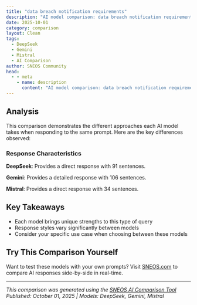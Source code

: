 ```yaml
---
title: "data breach notification requirements"
description: "AI model comparison: data breach notification requirements..."
date: 2025-10-01
category: comparison
layout: Clean
tags:
  - DeepSeek
  - Gemini
  - Mistral
  - AI Comparison
author: SNEOS Community
head:
  - - meta
    - name: description
      content: "AI model comparison: data breach notification requirements..."
---
```


<ChatComparison
  title="data breach notification requirements"
  prompt="data breach notification requirements"
  :responses='{
    "DeepSeek": "Of course. Here is a comprehensive overview of data breach notification requirements, broken down for clarity.\n\n### The Core Concept\n\nData breach notification laws require organizations that have experienced a data breach to inform individuals and authorities that their personal information has been compromised. The goal is to promote transparency, allow individuals to take protective steps, and hold organizations accountable for data security.\n\nThe specific requirements vary significantly by jurisdiction, but they generally answer the questions: **Who, What, When, and How** to notify.\n\n---\n\n### 1. Key Jurisdictional Laws\n\n#### A. United States: A Patchwork of Laws\n\nThe U.S. has no single, comprehensive federal data breach notification law (though one is frequently proposed). Instead, it operates under a patchwork of state laws and federal laws for specific sectors.\n\n*   **State Laws:** All 50 states, Washington D.C., Puerto Rico, Guam, and the U.S. Virgin Islands have their own data breach notification laws.\n    *   **Trigger:** Most are triggered by the **unauthorized acquisition of \u0022Personal Identifying Information\u0022 (PII)** that is likely to cause harm. The definition of PII varies but often includes name \u002B Social Security Number, driver\u0027s license number, financial account number, or medical information.\n    *   **Notable Example - California:** The first state with a breach notification law (CA Civ. Code \u00A7 1798.82). It has some of the strictest requirements, including a short notification timeline and broad definitions of personal information.\n    *   **Trend - \u0022Reasonable Time\u0022:** Many newer state laws, like New York\u0027s SHIELD Act, require notification **\u0022without unreasonable delay\u0022** but set a specific outer limit (e.g., 45, 60, or 90 days) once the breach is discovered.\n\n*   **Federal Sector-Specific Laws:**\n    *   **HIPAA (Health Insurance Portability and Accountability Act):** Requires covered entities (health plans, providers, clearinghouses) and their business associates to notify individuals of breaches of **unsecured protected health information (PHI)**. Notifications must be sent **without unreasonable delay and no later than 60 days** after discovery.\n    *   **GLBA (Gramm-Leach-Bliley Act):** Requires financial institutions to notify customers of unauthorized access to **nonpublic personal information**. The rules are enforced by various federal agencies (FTC, SEC, etc.).\n    *   **SEC Rules (2023):** Publicly traded companies must report \u0022material\u0022 cybersecurity incidents on **Form 8-K within four business days** of determining the incident is material.\n\n#### B. European Union: GDPR\n\nThe **General Data Protection Regulation (GDPR)** is one of the strictest and most influential data privacy laws in the world.\n\n*   **Trigger:** A breach of personal data that is **likely to result in a risk to people\u0027s rights and freedoms** (e.g., discrimination, financial loss, reputational damage).\n*   **Notification to Authority:** The data controller must notify the relevant supervisory authority **without undue delay and, where feasible, not later than 72 hours** after becoming aware of the breach.\n*   **Notification to Individuals:** If the breach is **likely to result in a high risk** to individuals\u0027 rights and freedoms, the controller must also notify the affected individuals **without undue delay**.\n*   **Scope:** Applies to any organization processing the personal data of individuals in the EU, regardless of where the organization is located.\n\n#### C. Other Major Jurisdictions\n\n*   **Canada:** The **Personal Information Protection and Electronic Documents Act (PIPEDA)** requires organizations to report breaches of security safeguards involving personal information that pose a **real risk of significant harm** to the Privacy Commissioner and to affected individuals **as soon as feasible**.\n*   **Australia:** The **Notifiable Data Breaches (NDB) scheme** requires entities covered by the Privacy Act to notify individuals and the Office of the Australian Information Commissioner (OAIC) of eligible data breaches that are **likely to result in serious harm** to any individual. Notification must be **as soon as practicable**.\n*   **United Kingdom:** Post-Brexit, the UK operates under **UK GDPR**, which mirrors the EU GDPR\u0027s 72-hour notification requirement to the ICO (Information Commissioner\u0027s Office).\n\n---\n\n### 2. Common Requirements Across Jurisdictions\n\nWhile details differ, most laws require the following steps:\n\n#### Step 1: Discovery and Assessment\nThe clock starts when the organization \u0022discovers\u0022 the breach. The organization must immediately investigate to determine:\n*   What data was involved?\n*   Who was affected?\n*   What was the cause?\n*   What is the likely risk of harm?\n\n#### Step 2: Notification to Regulatory Authorities\nMost laws require notifying a government authority first. Notifications typically must include:\n*   The nature of the breach.\n*   The categories and approximate number of affected individuals.\n*   The contact information for the Data Protection Officer or point of contact.\n*   The likely consequences of the breach.\n*   The measures taken or proposed to be taken to address the breach.\n\n#### Step 3: Notification to Affected Individuals\nNotification to individuals is usually required if there is a risk of harm. Methods include:\n*   **Written or Email Notice:** The most common method.\n*   **Substitute Notice:** If contact information is insufficient or too costly to use direct notice, this may involve a conspicuous posting on the company\u0027s website and notification to major media outlets.\n*   **Content of Notice:** Must be written in clear and plain language and describe what happened, what information was involved, what the organization is doing, what affected individuals can do to protect themselves, and whom to contact for more information.\n\n#### Step 4: Other Notifications\n*   **Credit Reporting Agencies:** In the U.S., if more than a certain number of residents are affected (e.g., 1,000 in California), the organization must also notify major consumer reporting agencies.\n*   **Media:** Some laws require public notice via media under specific circumstances.\n\n---\n\n### 3. Consequences for Non-Compliance\n\nFailing to comply with notification requirements can lead to severe penalties:\n\n*   **Hefty Fines:** GDPR fines can be up to **\u20AC20 million or 4% of global annual turnover**, whichever is higher. U.S. state fines can be thousands of dollars **per violation**.\n*   **Regulatory Actions:** Investigations, audits, and corrective orders from data protection authorities.\n*   **Civil Lawsuits:** Class-action lawsuits from affected individuals seeking damages.\n*   **Reputational Damage:** Loss of customer trust and negative publicity, which can be more costly than any fine.\n\n---\n\n### Summary Checklist for an Organization\n\nIf you suspect a data breach, your immediate action plan should be:\n\n1.  **Contain \u0026 Investigate:** Secure your systems and determine the scope.\n2.  **Check the Law:** Immediately consult legal counsel to determine which jurisdictions\u0027 laws apply based on the affected individuals\u0027 residency.\n3.  **Notify Authorities:** Determine the timeline (e.g., 72 hours for GDPR, \u0022without unreasonable delay\u0022 for many states) and prepare the required report.\n4.  **Notify Individuals:** If a risk of harm exists, prepare a clear and honest notice for affected individuals within the legal timeframe.\n5.  **Offer Mitigation:** Provide guidance and resources, such as free credit monitoring services.\n6.  **Document Everything:** Keep a detailed record of all steps taken for compliance and legal defense.\n\n***Disclaimer:** This is a general guide and not legal advice. Data breach laws are complex and constantly evolving. Always consult with a qualified legal professional for guidance on your specific situation.*",
    "Gemini": "Okay, let\u0027s break down data breach notification requirements.  This is a complex area because it varies significantly depending on the jurisdiction (country, state, etc.) and the type of data involved. Here\u0027s a comprehensive overview:\n\n**I. Core Concepts and Definitions**\n\n*   **Data Breach:** Generally defined as the unauthorized access to or acquisition of sensitive, protected, or confidential data.  This can result from various incidents, including:\n    *   Hacking/Cyberattacks\n    *   Malware/Ransomware Infections\n    *   Insider Threats (employees or contractors)\n    *   Physical Loss or Theft of Devices (laptops, hard drives, etc.)\n    *   Accidental Disclosure (e.g., sending an email with sensitive information to the wrong recipient)\n*   **Personal Information (PI):**  The specific types of data that trigger notification requirements vary, but commonly include:\n    *   **Name:** Often in combination with other data elements.\n    *   **Social Security Number (SSN):**  Almost always protected.\n    *   **Driver\u0027s License Number or State ID Card Number:** Often protected.\n    *   **Financial Account Information:**  Bank account numbers, credit/debit card numbers (often with security codes/PINs).\n    *   **Medical Information:**  Protected under HIPAA (in the US) and other health privacy laws.\n    *   **Health Insurance Information:** Policy numbers, etc.\n    *   **Biometric Data:** Fingerprints, facial recognition data, etc. (increasingly protected).\n    *   **Username and Password Combinations:** Especially if they could be used to access other accounts.\n    *   **Email address with Password:** Is considered personal data.\n    *   **Date of Birth:** if combined with other elements.\n    *   **Location Data:** Depending on context, could be PII.\n\n*   **Encryption:** Encryption is a process of encoding data so that it can only be read by someone who has the correct decryption key.  **Importantly, if data is properly encrypted at the time of the breach, it *may* not trigger notification requirements in some jurisdictions** because the data is considered unusable to unauthorized individuals. The laws in your specific jurisdiction will provide guidance on what is required for encryption to be considered safe harbor.\n\n*   **Risk Assessment:**  Following a suspected breach, organizations must typically conduct a risk assessment to determine the likelihood and potential severity of harm to affected individuals. This assessment helps determine whether notification is required.\n\n**II. Key Data Breach Notification Laws and Regulations (by Jurisdiction)**\n\n*   **United States:**\n    *   **State Laws:**  The US does *not* have a single, comprehensive federal data breach law. Instead, each state (and some territories) has its own data breach notification law.  These laws vary considerably in terms of:\n        *   **Definition of Personal Information:** What types of data trigger the law.\n        *   **Notification Triggers:**  When notification is required (e.g., \u0022material risk of harm\u0022).\n        *   **Notification Timing:**  How quickly notification must be provided (e.g., \u0022without unreasonable delay,\u0022 \u002245 days\u0022).\n        *   **Notification Content:** What information must be included in the notification.\n        *   **Notification Recipients:** Who must be notified (affected individuals, state attorney general, credit reporting agencies, etc.).\n        *   **Safe Harbor for Encryption:** Whether properly encrypted data is exempt from notification.\n        *   **Penalties for Non-Compliance:** Fines, lawsuits, etc.\n        *   **Examples:** California Consumer Privacy Act (CCPA) as amended by the California Privacy Rights Act (CPRA),  New York SHIELD Act, Massachusetts data breach law, etc.\n    *   **Federal Laws:**\n        *   **HIPAA (Health Insurance Portability and Accountability Act):**  Applies to protected health information (PHI) held by covered entities (healthcare providers, health plans, etc.) and their business associates.  Has its own breach notification rule.\n        *   **GLBA (Gramm-Leach-Bliley Act):**  Applies to financial institutions.  Requires them to have data security plans and to notify customers of certain data breaches.\n        *   **FCRA (Fair Credit Reporting Act):** Regulates credit reporting agencies. Breaches involving credit report information trigger specific obligations.\n        *   **Children\u0027s Online Privacy Protection Act (COPPA):** Governs the online collection of personal information from children under 13.\n        *   **Federal Trade Commission Act (FTC Act):**  The FTC has broad authority to investigate and take action against companies with unfair or deceptive practices, including those with lax data security practices that lead to breaches.\n*   **European Union (EU):**\n    *   **GDPR (General Data Protection Regulation):**  A comprehensive data protection law that applies to organizations processing personal data of EU residents, regardless of where the organization is located.  GDPR has strict data breach notification requirements:\n        *   **Notification to Supervisory Authority (Data Protection Authority - DPA):**  Must be made within **72 hours** of becoming aware of the breach, unless the breach is unlikely to result in a risk to the rights and freedoms of individuals.\n        *   **Notification to Data Subjects (Affected Individuals):**  Must be made without undue delay if the breach is likely to result in a high risk to their rights and freedoms.\n        *   **Content of Notification:**  Specific information required, including the nature of the breach, categories of data affected, number of individuals affected, contact details of the data protection officer, and measures taken to mitigate the risk.\n        *   **Record Keeping:** Organizations must document all data breaches, even if they are not required to notify.\n*   **Canada:**\n    *   **PIPEDA (Personal Information Protection and Electronic Documents Act):**  Applies to private sector organizations that collect, use, or disclose personal information in the course of commercial activities.\n        *   **Mandatory Breach Reporting:**  Organizations must report to the Office of the Privacy Commissioner of Canada (OPC) any breach of security safeguards involving personal information that poses a real risk of significant harm to individuals.\n        *   **Notification to Individuals:**  Organizations must also notify affected individuals about the breach.\n        *   **Record Keeping:**  Organizations must keep a record of all data breaches.\n*   **Australia:**\n    *   **Privacy Act 1988 (as amended by the Notifiable Data Breaches (NDB) scheme):**  Applies to Australian government agencies and organizations with an annual turnover of more than AUD $3 million.\n        *   **Mandatory Notification:**  Organizations must notify the Australian Information Commissioner (OAIC) and affected individuals of eligible data breaches.\n        *   **Eligible Data Breach:** Occurs when there is unauthorized access to or disclosure of personal information, and a reasonable person would conclude that the access or disclosure would be likely to result in serious harm to an individual.\n*   **Other Countries:**  Many other countries have data breach notification laws, including:\n    *   Japan\n    *   South Korea\n    *   Brazil (LGPD - Lei Geral de Prote\u00E7\u00E3o de Dados)\n    *   Singapore\n    *   India (Personal Data Protection Bill - pending)\n\n**III. Key Steps to Take After a Data Breach (Simplified Checklist)**\n\n1.  **Incident Response Plan Activation:**  Follow your organization\u0027s pre-established incident response plan. This is a critical document that outlines the steps to take in the event of a data breach. If you don\u0027t have one, create one *now*.\n2.  **Containment:**  Immediately take steps to contain the breach and prevent further data loss.  This may involve:\n    *   Isolating affected systems\n    *   Changing passwords\n    *   Shutting down compromised servers\n3.  **Investigation:**  Conduct a thorough investigation to determine the scope of the breach, including:\n    *   What data was affected?\n    *   How many individuals were affected?\n    *   How did the breach occur?\n    *   When did the breach occur?\n4.  **Risk Assessment:**  Assess the risk of harm to affected individuals.  This will help determine whether notification is required.\n5.  **Notification (if required):**  Provide timely and accurate notification to affected individuals, regulatory agencies, and other required parties.\n6.  **Remediation:**  Implement measures to prevent future breaches, such as:\n    *   Strengthening security controls\n    *   Improving employee training\n    *   Updating software and systems\n    *   Reviewing and updating the incident response plan\n7.  **Documentation:**  Maintain detailed records of the breach, the investigation, and the remediation efforts.\n\n**IV.  Practical Considerations and Best Practices**\n\n*   **Consult with Legal Counsel:**  Engage legal counsel experienced in data privacy and security laws to help navigate the complex notification requirements.  This is essential.\n*   **Cybersecurity Insurance:**  Consider obtaining cybersecurity insurance to help cover the costs of a data breach, including legal fees, notification expenses, and remediation costs.\n*   **Data Mapping:**  Understand what types of personal information you collect, where it is stored, and how it is processed.  This is crucial for responding effectively to a data breach.\n*   **Employee Training:**  Train employees on data security best practices and how to identify and report potential security incidents.  Human error is a major cause of data breaches.\n*   **Regular Security Audits and Penetration Testing:**  Conduct regular security audits and penetration tests to identify vulnerabilities in your systems and networks.\n*   **Implement Strong Security Controls:**  Implement a layered approach to security, including:\n    *   Firewalls\n    *   Intrusion detection/prevention systems\n    *   Antivirus/antimalware software\n    *   Access controls (least privilege)\n    *   Data encryption\n    *   Multi-factor authentication\n*   **Vendor Management:**  If you use third-party vendors that handle personal information, ensure that they have adequate security measures in place and that your contracts address data breach notification requirements.\n*   **Stay Updated:**  Data privacy laws are constantly evolving.  Stay informed about the latest changes and developments in data breach notification requirements.\n\n**V. Key Questions to Ask Yourself**\n\n*   What jurisdictions do I operate in, or do my customers reside in?\n*   What types of personal information do I collect and store?\n*   What are my obligations under the applicable data breach notification laws?\n*   Do I have an incident response plan in place?\n*   Am I prepared to respond to a data breach in a timely and effective manner?\n\n**Disclaimer:**  This information is for general guidance only and should not be considered legal advice.  You should consult with legal counsel to determine your specific obligations under applicable data breach notification laws.  The laws are complex and fact-specific.\n\nThis is a comprehensive overview, but data breach notification requirements are complex and constantly changing. You should consult with legal counsel to ensure compliance with all applicable laws. Good luck!\n",
    "Mistral": "Data breach notification requirements vary by jurisdiction, but they generally involve informing affected individuals and relevant authorities about a breach of personal information. Here are some key aspects of data breach notification requirements in several major jurisdictions:\n\n### United States\n1. **Federal Laws**:\n   - **HIPAA (Health Insurance Portability and Accountability Act)**: Requires notification of individuals and the Department of Health and Human Services (HHS) within 60 days of discovering a breach of protected health information.\n   - **Gramm-Leach-Bliley Act (GLBA)**: Requires financial institutions to notify customers of a breach involving sensitive customer information.\n\n2. **State Laws**:\n   - **California**: Requires notification \u0022without unreasonable delay\u0022 and no later than 30 days after the breach is discovered.\n   - **New York**: Requires notification \u0022in the most expedient time possible and without unreasonable delay.\u0022\n   - **Florida**: Requires notification within 30 days of determining that a breach has occurred.\n\n### European Union\n- **General Data Protection Regulation (GDPR)**:\n  - Requires notification to the relevant supervisory authority within 72 hours of becoming aware of the breach.\n  - If the breach is likely to result in a high risk to the rights and freedoms of individuals, those individuals must also be notified without undue delay.\n\n### Canada\n- **Personal Information Protection and Electronic Documents Act (PIPEDA)**:\n  - Requires organizations to report a breach of security safeguards to the Privacy Commissioner of Canada if it is reasonable to believe that the breach creates a real risk of significant harm to an individual.\n  - Affected individuals must also be notified as soon as feasible after the organization determines that a breach has occurred.\n\n### Australia\n- **Privacy Act 1988**:\n  - Requires notification to the Office of the Australian Information Commissioner (OAIC) and affected individuals if there is a data breach that is likely to result in serious harm.\n  - Notification must be made as soon as practicable after the entity becomes aware of the breach.\n\n### General Considerations\n1. **Timeliness**: Notifications must be made promptly, often within a specified timeframe.\n2. **Content**: Notifications typically need to include:\n   - A description of the breach.\n   - The types of information compromised.\n   - Steps individuals can take to protect themselves.\n   - Contact information for further inquiries.\n3. **Recipients**: Notifications may need to be sent to:\n   - Affected individuals.\n   - Relevant regulatory authorities.\n   - In some cases, the media or other stakeholders.\n\n### Best Practices\n1. **Preparation**: Have a data breach response plan in place.\n2. **Documentation**: Keep detailed records of the breach and the notification process.\n3. **Communication**: Ensure clear and concise communication with affected parties.\n4. **Remediation**: Take steps to mitigate the impact of the breach and prevent future occurrences.\n\nAlways consult with legal counsel to ensure compliance with specific jurisdictional requirements, as laws and regulations can be complex and subject to change."
  }'
  published-date="19:13"
/>

## Analysis

This comparison demonstrates the different approaches each AI model takes when responding to the same prompt. Here are the key differences observed:

### Response Characteristics

**DeepSeek**: Provides a direct response with 91 sentences. 

**Gemini**: Provides a detailed response with 106 sentences. 

**Mistral**: Provides a direct response with 34 sentences. 

## Key Takeaways

- Each model brings unique strengths to this type of query
- Response styles vary significantly between models
- Consider your specific use case when choosing between these models

## Try This Comparison Yourself

Want to test these models with your own prompts? Visit [SNEOS.com](https://sneos.com) to compare AI responses side-by-side in real-time.

---

*This comparison was generated using the [SNEOS AI Comparison Tool](https://sneos.com)*
*Published: October 01, 2025 | Models: DeepSeek, Gemini, Mistral*
